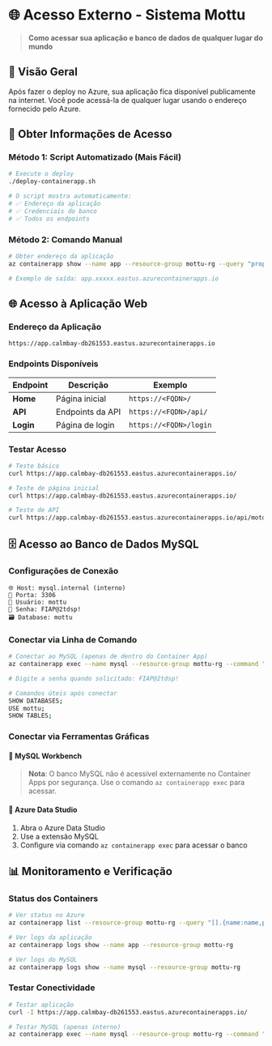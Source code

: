 # 🌐 Acesso Externo - Sistema Mottu

> **Como acessar sua aplicação e banco de dados de qualquer lugar do mundo**

## 🎯 **Visão Geral**

Após fazer o deploy no Azure, sua aplicação fica disponível publicamente na internet. Você pode acessá-la de qualquer lugar usando o endereço fornecido pelo Azure.

## 🚀 **Obter Informações de Acesso**

### **Método 1: Script Automatizado (Mais Fácil)**
```bash
# Execute o deploy
./deploy-containerapp.sh

# O script mostra automaticamente:
# ✅ Endereço da aplicação
# ✅ Credenciais do banco
# ✅ Todos os endpoints
```

### **Método 2: Comando Manual**
```bash
# Obter endereço da aplicação
az containerapp show --name app --resource-group mottu-rg --query "properties.configuration.ingress.fqdn" -o tsv

# Exemplo de saída: app.xxxxx.eastus.azurecontainerapps.io
```

## 🌐 **Acesso à Aplicação Web**

### **Endereço da Aplicação**
```
https://app.calmbay-db261553.eastus.azurecontainerapps.io
```

### **Endpoints Disponíveis**
| Endpoint | Descrição | Exemplo |
|----------|-----------|---------|
| **Home** | Página inicial | `https://<FQDN>/` |
| **API** | Endpoints da API | `https://<FQDN>/api/` |
| **Login** | Página de login | `https://<FQDN>/login` |

### **Testar Acesso**
```bash
# Teste básico
curl https://app.calmbay-db261553.eastus.azurecontainerapps.io/

# Teste de página inicial
curl https://app.calmbay-db261553.eastus.azurecontainerapps.io/

# Teste de API
curl https://app.calmbay-db261553.eastus.azurecontainerapps.io/api/motos
```

## 🗄️ **Acesso ao Banco de Dados MySQL**

### **Configurações de Conexão**
```
🌐 Host: mysql.internal (interno)
🔌 Porta: 3306
👤 Usuário: mottu
🔑 Senha: FIAP@2tdsp!
🗃️ Database: mottu
```

### **Conectar via Linha de Comando**
```bash
# Conectar ao MySQL (apenas de dentro do Container App)
az containerapp exec --name mysql --resource-group mottu-rg --command "mysql -u mottu -p"

# Digite a senha quando solicitado: FIAP@2tdsp!

# Comandos úteis após conectar
SHOW DATABASES;
USE mottu;
SHOW TABLES;
```

### **Conectar via Ferramentas Gráficas**

#### **🔧 MySQL Workbench**
> **Nota**: O banco MySQL não é acessível externamente no Container Apps por segurança. Use o comando `az containerapp exec` para acessar.

#### **🔧 Azure Data Studio**
1. Abra o Azure Data Studio
2. Use a extensão MySQL
3. Configure via comando `az containerapp exec` para acessar o banco

## 📊 **Monitoramento e Verificação**

### **Status dos Containers**
```bash
# Ver status no Azure
az containerapp list --resource-group mottu-rg --query "[].{name:name,provisioningState:properties.provisioningState,state:properties.runningStatus}"

# Ver logs da aplicação
az containerapp logs show --name app --resource-group mottu-rg

# Ver logs do MySQL
az containerapp logs show --name mysql --resource-group mottu-rg
```

### **Testar Conectividade**
```bash
# Testar aplicação
curl -I https://app.calmbay-db261553.eastus.azurecontainerapps.io/

# Testar MySQL (apenas interno)
az containerapp exec --name mysql --resource-group mottu-rg --command "mysqladmin ping"
```


